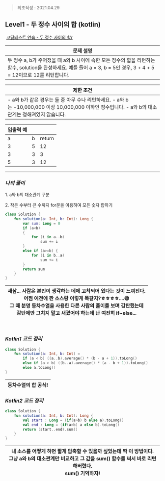 > 최초작성 : 2021.04.29

## **Level1 - 두 정수 사이의 합 (kotlin)**

 [코딩테스트 연습 - 두 정수 사이의 합r](https://programmers.co.kr/learn/courses/30/lessons/12912)

| **문제 설명** |
| --- |
| 두 정수 a, b가 주어졌을 때 a와 b 사이에 속한 모든 정수의 합을 리턴하는 함수,   solution을 완성하세요.   예를 들어 a = 3, b = 5인 경우, 3 + 4 + 5 = 12이므로 12를 리턴합니다. |

| **제한 조건** |
| --- |
|   -   a와 b가 같은 경우는 둘 중 아무 수나 리턴하세요. -   a와 b는 -10,000,000 이상 10,000,000 이하인 정수입니다. -   a와 b의 대소관계는 정해져있지 않습니다.​   |

| **​입출력 예**    |  |  |
| --- | --- | --- |
| a | b | return |
| 3 | 5 | 12 |
| 3 | 3 | 3 |
| 5 | 3 | 12 |

---

### _**나의 풀이**_

1\. a와 b의 대소관계 구분

2\. 작은 수부터 큰 수까지 for문을 이용하여 모든 숫자 합하기

```kt
class Solution {
    fun solution(a: Int, b: Int): Long {
        var sum: Long = 0
        if (a<b)
        {
            for (i in a..b)
                sum += i
        }
        else if (a>=b) {
            for (i in b..a)
                sum += i
        }
        return sum
    }
}
```

<center>

| 새삼... 사람은 본인이 생각하는 데에 고착되어 있다는 것이 느껴진다.<br>어쩜 예전에 짠 소스랑 이렇게 똑같지?ㅎㅎㅎㅎ....😅<br>그 때 분명 등차수열을 사용한 다른 사람의 풀이를 보며 감탄했는데<br>감탄에만 그치지 말고 새겼어야 하는데 난 여전히 if~else... |
| --- |

</center>

​

### _**Kotlin1 코드 정리**_

```kt
class Solution {
    fun solution(a: Int, b: Int) =
        if (a < b) ((a..b).average() * (b - a + 1)).toLong()
        else if (a > b) ((b..a).average() * (a - b + 1)).toLong()
        else a.toLong()
}
```

<center>

| 등차수열의 합 공식! |
| --- |

</center>

### _**Kotlin2 코드 정리**_

```kt
class Solution {
    fun solution(a: Int, b: Int): Long {
        val start : Long = (if(a>b) b else a).toLong()
        val end : Long = (if(a>b) a else b).toLong()
        return (start..end).sum()
    }
}
```

<center>

| 내 소스를 어떻게 하면 짧게 압축할 수 있을까 싶었는데 딱 이 방법이다.<br>그냥 a와 b의 대소관계만 비교하고 그 값을 sum() 함수를 써서 바로 리턴해버렸다.<br>sum() 기억하자! |
| --- |

</center>
